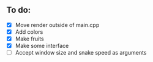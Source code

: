 ## To do:
- [x] Move render outside of main.cpp
- [x] Add colors
- [x] Make fruits
- [x] Make some interface
- [ ] Accept window size and snake speed as arguments
